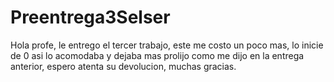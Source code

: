 # Preentrega3Selser
Hola profe, le entrego el tercer trabajo, este me costo un poco mas, lo inicie de 0 asi lo acomodaba y dejaba mas prolijo como me dijo en la entrega anterior, espero atenta su devolucion, muchas gracias.
